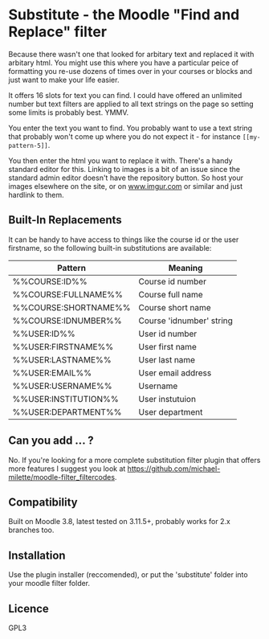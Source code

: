 # Substitute - the Moodle "Find and Replace" filter

Because there wasn't one that looked for arbitary text and replaced it with arbitary html. You might use this where you have a particular peice of formatting you re-use dozens of times over in your courses or blocks and just want to make your life easier.

It offers 16 slots for text you can find. I could have offered an unlimited number but text filters are applied to all text strings on the page so setting some limits is probably best. YMMV.

You enter the text you want to find. You probably want to use a text string that probably won't come up where you do not expect it - for instance `[[my-pattern-5]]`.

You then enter the html you want to replace it with. There's a handy standard editor for this. Linking to images is a bit of an issue since the standard admin editor doesn't have the repository button. So host your images elsewhere on the site, or on www.imgur.com or similar and just hardlink to them.

Built-In Replacements
---------------------
It can be handy to have access to things like the course id or the user firstname, so the following built-in substitutions are available:

| Pattern | Meaning |
| ----- | ----- |
| %%COURSE:ID%% | Course id number |
| %%COURSE:FULLNAME%% | Course full name |
| %%COURSE:SHORTNAME%% | Course short name |
| %%COURSE:IDNUMBER%% | Course 'idnumber' string |
| %%USER:ID%% | User id number |
| %%USER:FIRSTNAME%% | User first name |
| %%USER:LASTNAME%% | User last name |
| %%USER:EMAIL%% | User email address |
| %%USER:USERNAME%% | Username |
| %%USER:INSTITUTION%% | User instutuion |
| %%USER:DEPARTMENT%% | User department |

Can you add ... ?
-----------------

No. If you're looking for a more complete substitution filter plugin that offers more features I suggest you look at https://github.com/michael-milette/moodle-filter_filtercodes.

Compatibility
-------------

Built on Moodle 3.8, latest tested on 3.11.5+, probably works for 2.x branches too.

Installation
------------

Use the plugin installer (reccomended), or put the 'substitute' folder into your moodle filter folder.

Licence
-------
GPL3
